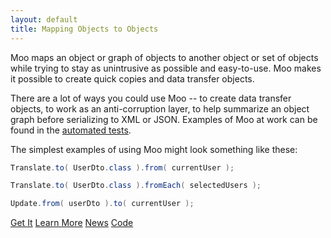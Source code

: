 ```yaml
---
layout: default
title: Mapping Objects to Objects
---
```

<div class="description">
Moo maps an object or graph of objects to another object or set of objects while trying to stay as unintrusive as possible and easy-to-use.  Moo makes it possible to create quick copies and data transfer objects.
</div>

There are a lot of ways you could use Moo -- to create data transfer objects, to work as an anti-corruption layer, to help summarize an object graph before serializing to XML or JSON. Examples of Moo at work can be found in the [automated tests](http://github.com/geoffreywiseman/Moo/tree/master/src/test/java/com/codiform/moo/).

The simplest examples of using Moo might look something like these:

```java
Translate.to( UserDto.class ).from( currentUser );

Translate.to( UserDto.class ).fromEach( selectedUsers );

Update.from( userDto ).to( currentUser );
```

<div class="button-bar">
	<a class="button" href="{{site.url}}/get-moo.html">Get It</a>
	<a class="button" href="https://github.com/geoffreywiseman/Moo/wiki">Learn More</a>
	<a class="button" href="{{site.url}}/news.html">News</a>
	<a class="button" href="https://github.com/geoffreywiseman/Moo/">Code</a>
</div>